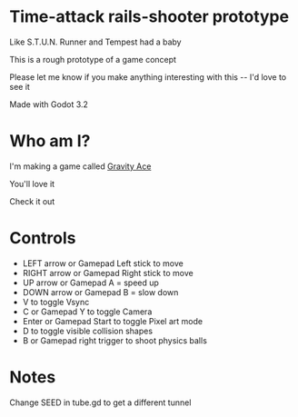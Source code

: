 # Time-attack rails-shooter prototype

Like S.T.U.N. Runner and Tempest had a baby

This is a rough prototype of a game concept

Please let me know if you make anything interesting with this -- I'd love to see it

Made with Godot 3.2

# Who am I?

I'm making a game called [Gravity Ace](https://gravityace.com)

You'll love it

Check it out

# Controls

* LEFT arrow or Gamepad Left stick to move
* RIGHT arrow or Gamepad Right stick to move
* UP arrow or Gamepad A = speed up
* DOWN arrow or Gamepad B = slow down
* V to toggle Vsync
* C or Gamepad Y to toggle Camera
* Enter or Gamepad Start to toggle Pixel art mode
* D to toggle visible collision shapes
* B or Gamepad right trigger to shoot physics balls

# Notes

Change SEED in tube.gd to get a different tunnel
